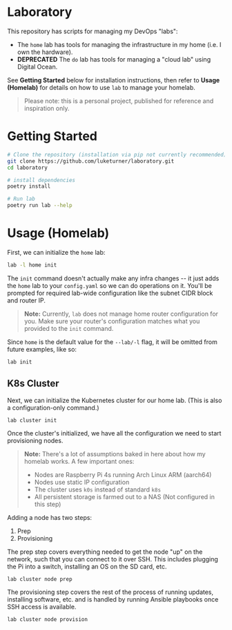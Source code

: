 # Laboratory

This repository has scripts for managing my DevOps "labs":

- The `home` lab has tools for managing the infrastructure in my home (i.e. I own the hardware).
- **DEPRECATED** The `do` lab has tools for managing a "cloud lab" using Digital Ocean.

See **Getting Started** below for installation instructions, then refer to **Usage (Homelab)** for details on
how to use `lab` to manage your homelab.

> Please note: this is a personal project, published for reference and inspiration only.

# Getting Started

``` bash
# Clone the repository (installation via pip not currently recommended)
git clone https://github.com/luketurner/laboratory.git
cd laboratory

# install dependencies
poetry install

# Run lab
poetry run lab --help
```

# Usage (Homelab)

First, we can initialize the `home` lab:

``` bash
lab -l home init
```

The `init` command doesn't actually make any infra changes -- it just adds the `home` lab to your `config.yaml` so we can do operations on it. You'll be prompted for required lab-wide configuration like the subnet CIDR block and router IP.

> **Note:** Currently, `lab` does not manage home router configuration for you. Make sure your router's configuration matches what you provided to the `init` command.

Since `home` is the default value for the `--lab/-l` flag, it will be omitted from future examples, like so:

``` bash
lab init
```

## K8s Cluster

Next, we can initialize the Kubernetes cluster for our home lab. (This is also a configuration-only command.)

``` bash
lab cluster init
```

Once the cluster's initialized, we have all the configuration we need to start provisioning nodes.

> **Note:** There's a lot of assumptions baked in here about how my homelab works. A few important ones:
>
> - Nodes are Raspberry Pi 4s running Arch Linux ARM (aarch64)
> - Nodes use static IP configuration
> - The cluster uses `k0s` instead of standard `k8s`
> - All persistent storage is farmed out to a NAS (Not configured in this step)

Adding a node has two steps:

1. Prep
2. Provisioning

The prep step covers everything needed to get the node "up" on the network, such that you can connect to it over SSH. This includes plugging the Pi into a switch, installing an OS on the SD card, etc.

```
lab cluster node prep
```

The provisioning step covers the rest of the process of running updates, installing software, etc. and is handled by running Ansible playbooks once SSH access is available.

```
lab cluster node provision
```